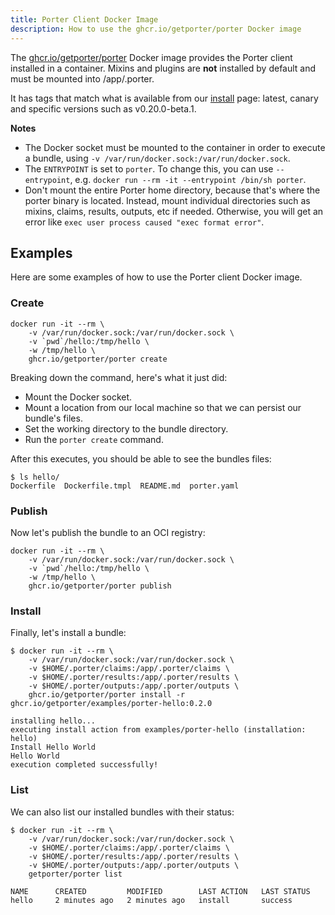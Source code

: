 ```yaml
---
title: Porter Client Docker Image
description: How to use the ghcr.io/getporter/porter Docker image
---
```


The [ghcr.io/getporter/porter][porter] Docker image provides the Porter client installed in a
container. Mixins and plugins are **not** installed by default and must be mounted into /app/.porter.

It has tags that match what is available from our [install](/install/) page:
latest, canary and specific versions such as v0.20.0-beta.1.

**Notes**

* The Docker socket must be mounted to the container in order to execute a
  bundle, using `-v /var/run/docker.sock:/var/run/docker.sock`.
* The `ENTRYPOINT` is set to `porter`. To change this, you can use
  `--entrypoint`, e.g. `docker run --rm -it --entrypoint /bin/sh porter`.
* Don't mount the entire Porter home directory, because that's where the porter
  binary is located. Instead, mount individual directories such as mixins, claims,
  results, outputs, etc if needed. Otherwise, you will get an error
  like `exec user process caused "exec format error"`.

## Examples
Here are some examples of how to use the Porter client Docker image.

### Create
```
docker run -it --rm \
    -v /var/run/docker.sock:/var/run/docker.sock \
    -v `pwd`/hello:/tmp/hello \
    -w /tmp/hello \
    ghcr.io/getporter/porter create
```

Breaking down the command, here's what it just did:

* Mount the Docker socket.
* Mount a location from our local machine so that we can persist our bundle's files.
* Set the working directory to the bundle directory.
* Run the `porter create` command.

After this executes, you should be able to see the bundles files:

```
$ ls hello/
Dockerfile  Dockerfile.tmpl  README.md	porter.yaml
```

### Publish
Now let's publish the bundle to an OCI registry:

```
docker run -it --rm \
    -v /var/run/docker.sock:/var/run/docker.sock \
    -v `pwd`/hello:/tmp/hello \
    -w /tmp/hello \
    ghcr.io/getporter/porter publish
```

### Install
Finally, let's install a bundle:

```
$ docker run -it --rm \
    -v /var/run/docker.sock:/var/run/docker.sock \
    -v $HOME/.porter/claims:/app/.porter/claims \
    -v $HOME/.porter/results:/app/.porter/results \
    -v $HOME/.porter/outputs:/app/.porter/outputs \
    ghcr.io/getporter/porter install -r ghcr.io/getporter/examples/porter-hello:0.2.0

installing hello...
executing install action from examples/porter-hello (installation: hello)
Install Hello World
Hello World
execution completed successfully!
```

### List
We can also list our installed bundles with their status:

```
$ docker run -it --rm \
    -v /var/run/docker.sock:/var/run/docker.sock \
    -v $HOME/.porter/claims:/app/.porter/claims \
    -v $HOME/.porter/results:/app/.porter/results \
    -v $HOME/.porter/outputs:/app/.porter/outputs \
    getporter/porter list

NAME      CREATED         MODIFIED        LAST ACTION   LAST STATUS
hello     2 minutes ago   2 minutes ago   install       success
```

[porter]: https://github.com/getporter/porter/pkgs/container/porter

